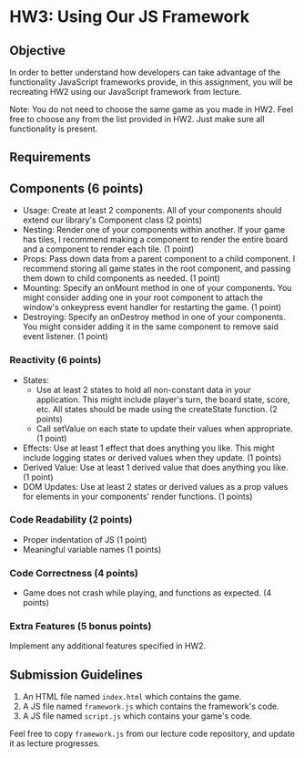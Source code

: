 # HW3: Using Our JS Framework

## Objective
In order to better understand how developers can take advantage of the functionality JavaScript frameworks provide, in this assignment, you will be recreating HW2 using our JavaScript framework from lecture.

Note: You do not need to choose the same game as you made in HW2. Feel free to choose any from the list provided in HW2. Just make sure all functionality is present.

## Requirements

## Components (6 points)
- Usage: Create at least 2 components. All of your components should extend our library's Component class (2 points)
- Nesting: Render one of your components within another. If your game has tiles, I recommend making a component to render the entire board and a component to render each tile. (1 point)
- Props: Pass down data from a parent component to a child component. I recommend storing all game states in the root component, and passing them down to child components as needed. (1 point)
- Mounting: Specify an onMount method in one of your components. You might consider adding one in your root component to attach the window's onkeypress event handler for restarting the game. (1 point)
- Destroying: Specify an onDestroy method in one of your components. You might consider adding it in the same component to remove said event listener. (1 point)

### Reactivity (6 points)
- States:
    - Use at least 2 states to hold all non-constant data in your application. This might include player's turn, the board state, score, etc. All states should be made using the createState function. (2 points)
    - Call setValue on each state to update their values when appropriate. (1 point)
- Effects: Use at least 1 effect that does anything you like. This might include logging states or derived values when they update. (1 points)
- Derived Value: Use at least 1 derived value that does anything you like. (1 point)
- DOM Updates: Use at least 2 states or derived values as a prop values for elements in your components' render functions. (1 points)

### Code Readability (2 points)
- Proper indentation of JS (1 point)
- Meaningful variable names (1 points)

### Code Correctness (4 points)
- Game does not crash while playing, and functions as expected. (4 points)

### Extra Features (5 bonus points)
Implement any additional features specified in HW2.

## Submission Guidelines

1. An HTML file named `index.html` which contains the game.
2. A JS file named `framework.js` which contains the framework's code.
3. A JS file named `script.js` which contains your game's code.

Feel free to copy `framework.js` from our lecture code repository, and update it as lecture progresses.